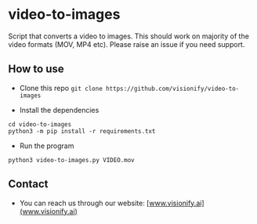 # video-to-images
Script that converts a video to images. This should work on majority of the video formats (MOV, MP4 etc). Please raise an issue if you need support. 

## How to use
* Clone this repo
```git clone https://github.com/visionify/video-to-images```

* Install the dependencies
```
cd video-to-images
python3 -m pip install -r requirements.txt
```

* Run the program
```
python3 video-to-images.py VIDEO.mov
```


## Contact
* You can reach us through our website: [www.visionify.ai](www.visionify.ai)
